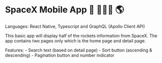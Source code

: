 # SpaceX Mobile App 🚀 👩🏻‍🚀 🌎

Languages: React Native, Typescript and GraphQL (Apollo Client API)

This basic app will display half of the rockets information from SpaceX.
The app contains two pages only which is the home page and detail page.

Features: - Search text (based on detail page)
          - Sort button (ascending & descending)
          - Pagination button and number indicator
